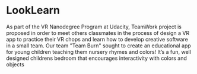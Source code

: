 # LookLearn
As part of the VR Nanodegree Program at Udacity,  TeamWork project is proposed in order to meet others classmates  in the process of design a VR app to practice their VR chops and learn how to develop creative software in a small team. Our team "Team Burn" sought to create an educational app for young children teaching them nursery rhymes and colors! It’s a fun, well designed childrens bedroom that encourages interactivity with colors and objects
